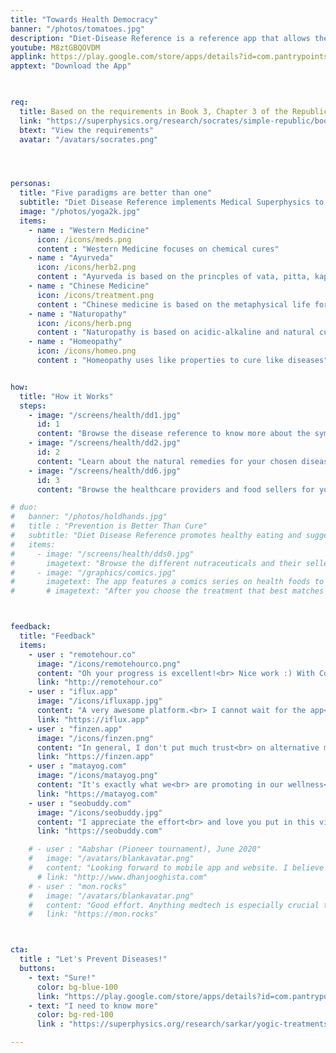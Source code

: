 ```yaml
---
title: "Towards Health Democracy"
banner: "/photos/tomatoes.jpg"
description: "Diet-Disease Reference is a reference app that allows the five health paradigms of Western Medicine, Ayurveda, Chinese Medicine, Naturopathy, and Homeopathy"
youtube: M8ztGBQOVDM
applink: https://play.google.com/store/apps/details?id=com.pantrypoints.diet
apptext: "Download the App"
  


req:
  title: Based on the requirements in Book 3, Chapter 3 of the Republic
  link: "https://superphysics.org/research/socrates/simple-republic/book-3/chapter-3"
  btext: "View the requirements"
  avatar: "/avatars/socrates.png"




personas:  
  title: "Five paradigms are better than one"
  subtitle: "Diet Disease Reference implements Medical Superphysics to use the 5 major medical belief-systems to solve diseases"
  image: "/photos/yoga2k.jpg"
  items:
    - name : "Western Medicine"
      icon: /icons/meds.png
      content : "Western Medicine focuses on chemical cures"
    - name : "Ayurveda"
      icon: /icons/herb2.png
      content : "Ayurveda is based on the princples of vata, pitta, kapha"
    - name : "Chinese Medicine"
      icon: /icons/treatment.png
      content : "Chinese medicine is based on the metaphysical life force called chi"
    - name : "Naturopathy"
      icon: /icons/herb.png
      content : "Naturopathy is based on acidic-alkaline and natural cures"
    - name : "Homeopathy"
      icon: /icons/homeo.png
      content : "Homeopathy uses like properties to cure like diseases"      


how:
  title: "How it Works"
  steps:
    - image: "/screens/health/dd1.jpg"
      id: 1
      content: "Browse the disease reference to know more about the symptoms and known treatments"  
    - image: "/screens/health/dd2.jpg"
      id: 2
      content: "Learn about the natural remedies for your chosen disease"
    - image: "/screens/health/dd6.jpg"
      id: 3
      content: "Browse the healthcare providers and food sellers for your health problem"      

# duo:
#   banner: "/photos/holdhands.jpg"
#   title : "Prevention is Better Than Cure"
#   subtitle: "Diet Disease Reference promotes healthy eating and suggests the proper food to prevent common diseases. It also has comics narrating the battle between healthy food and junk food."
#   items:
#     - image: "/screens/health/dds0.jpg"
#       imagetext: "Browse the different nutraceuticals and their sellers, to help you optimize your health"
#     - image: "/graphics/comics.jpg"
#       imagetext: The app features a comics series on health foods to engage children 
#       # imagetext: "After you choose the treatment that best matches with you, browse the local third-party suppliers, some of which allow moneyless payments"



feedback:
  title: "Feedback"
  items:
    - user : "remotehour.co"
      image: "/icons/remotehourco.png"
      content: "Oh your progress is excellent!<br> Nice work :) With Covid-19,<br> we came to be careful about<br> our health. So your product<br> will be demanded"
      link: "http://remotehour.co"
    - user : "iflux.app"
      image: "/icons/ifluxapp.jpg"
      content: "A very awesome platform.<br> I cannot wait for the app<br> to be released" 
      link: "https://iflux.app"
    - user : "finzen.app"
      image: "/icons/finzen.png"
      content: "In general, I don't put much trust<br> on alternative medicine,<br> but I think that it does<br> have a place in our modern health system<br> and it can be a great complement. " 
      link: "https://finzen.app"      
    - user : "matayog.com"
      image: "/icons/matayog.png"
      content: "It's exactly what we<br> are promoting in our wellness<br> center -- a holistic<br> health system!" 
      link: "https://matayog.com"
    - user : "seobuddy.com"
      image: "/icons/seobuddy.jpg"
      content: "I appreciate the effort<br> and love you put in this vision." 
      link: "https://seobuddy.com"

    # - user : "Aabshar (Pioneer tournament), June 2020"
    #   image: "/avatars/blankavatar.png"
    #   content: "Looking forward to mobile app and website. I believe new medicines are more advanced"
      # link: "http://www.dhanjooghista.com"
    # - user : "mon.rocks"
    #   image: "/avatars/blankavatar.png"
    #   content: "Good effort. Anything medtech is especially crucial these days" 
    #   link: "https://mon.rocks"



cta:
  title : "Let's Prevent Diseases!"
  buttons:
    - text: "Sure!"
      color: bg-blue-100
      link: "https://play.google.com/store/apps/details?id=com.pantrypoints.diet&pli=1"
    - text: "I need to know more"
      color: bg-red-100    
      link : "https://superphysics.org/research/sarkar/yogic-treatments/"

---
```


